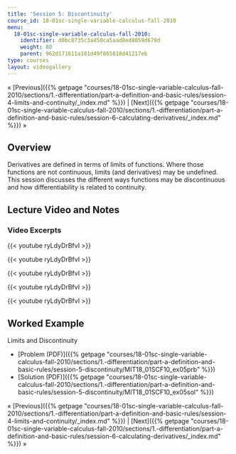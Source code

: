 ```yaml
---
title: 'Session 5: Discontinuity'
course_id: 18-01sc-single-variable-calculus-fall-2010
menu:
  18-01sc-single-variable-calculus-fall-2010:
    identifier: d0bc8735c3a450ca5aad8ed8059d679d
    weight: 80
    parent: 962d171611a101d49f865818d41217eb
type: courses
layout: videogallery
---
```

« [Previous]({{% getpage "courses/18-01sc-single-variable-calculus-fall-2010/sections/1.-differentiation/part-a-definition-and-basic-rules/session-4-limits-and-continuity/_index.md" %}}) | [Next]({{% getpage "courses/18-01sc-single-variable-calculus-fall-2010/sections/1.-differentiation/part-a-definition-and-basic-rules/session-6-calculating-derivatives/_index.md" %}}) »

Overview
--------

Derivatives are defined in terms of limits of functions. Where those functions are not continuous, limits (and derivatives) may be undefined. This session discusses the different ways functions may be discontinuous and how differentiability is related to continuity.

Lecture Video and Notes
-----------------------

### Video Excerpts

{{< youtube ryLdyDrBfvI >}}

{{< youtube ryLdyDrBfvI >}}

{{< youtube ryLdyDrBfvI >}}

{{< youtube ryLdyDrBfvI >}}

{{< youtube ryLdyDrBfvI >}}

Worked Example
--------------

Limits and Discontinuity

*   [Problem (PDF)]({{% getpage "courses/18-01sc-single-variable-calculus-fall-2010/sections/1.-differentiation/part-a-definition-and-basic-rules/session-5-discontinuity/MIT18_01SCF10_ex05prb" %}})
*   [Solution (PDF)]({{% getpage "courses/18-01sc-single-variable-calculus-fall-2010/sections/1.-differentiation/part-a-definition-and-basic-rules/session-5-discontinuity/MIT18_01SCF10_ex05sol" %}})

« [Previous]({{% getpage "courses/18-01sc-single-variable-calculus-fall-2010/sections/1.-differentiation/part-a-definition-and-basic-rules/session-4-limits-and-continuity/_index.md" %}}) | [Next]({{% getpage "courses/18-01sc-single-variable-calculus-fall-2010/sections/1.-differentiation/part-a-definition-and-basic-rules/session-6-calculating-derivatives/_index.md" %}}) »